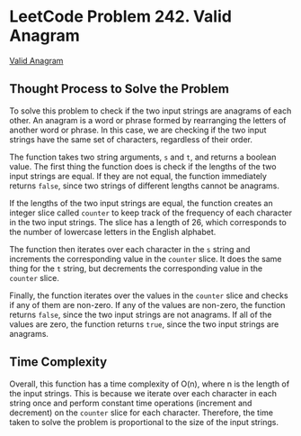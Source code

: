 # LeetCode Problem 242. Valid Anagram

[Valid Anagram](https://leetcode.com/problems/valid-anagram/)

## Thought Process to Solve the Problem

To solve this problem to check if the two input strings are anagrams of each other. An anagram is a word or phrase formed by rearranging the letters of another word or phrase. In this case, we are checking if the two input strings have the same set of characters, regardless of their order.

The function takes two string arguments, `s` and `t`, and returns a boolean value. The first thing the function does is check if the lengths of the two input strings are equal. If they are not equal, the function immediately returns `false`, since two strings of different lengths cannot be anagrams.

If the lengths of the two input strings are equal, the function creates an integer slice called `counter` to keep track of the frequency of each character in the two input strings. The slice has a length of 26, which corresponds to the number of lowercase letters in the English alphabet.

The function then iterates over each character in the `s` string and increments the corresponding value in the `counter` slice. It does the same thing for the `t` string, but decrements the corresponding value in the `counter` slice.

Finally, the function iterates over the values in the `counter` slice and checks if any of them are non-zero. If any of the values are non-zero, the function returns `false`, since the two input strings are not anagrams. If all of the values are zero, the function returns `true`, since the two input strings are anagrams.



## Time Complexity

Overall, this function has a time complexity of O(n), where n is the length of the input strings. This is because we iterate over each character in each string once and perform constant time operations (increment and decrement) on the `counter` slice for each character. Therefore, the time taken to solve the problem is proportional to the size of the input strings.



